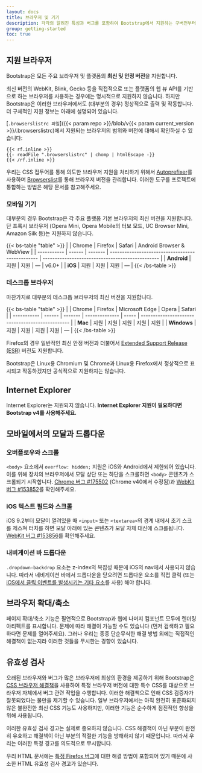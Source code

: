 ```yaml
---
layout: docs
title: 브라우저 및 기기
description: 각각의 알려진 특성과 버그를 포함하여 Bootstrap에서 지원하는 구버전부터 최신버전까지의 브라우저와 장치들에 대해 알아 봅시다.
group: getting-started
toc: true
---
```


## 지원 브라우저

Bootstrap은 모든 주요 브라우저 및 플랫폼의 **최신 및 안정 버전**을 지원합니다.

최신 버전의 WebKit, Blink, Gecko 등을 직접적으로 또는 플랫폼의 웹 뷰 API를 기반으로 하는 브라우저를 사용하는 경우에는 명시적으로 지원하지 않습니다. 하지만 Bootstrap은 이러한 브라우저에서도 (대부분의 경우) 정상적으로 출력 및 작동합니다. 더 구체적인 지원 정보는 아래에 설명되어 있습니다.

[`.browserslistrc 파일`]({{< param repo >}}/blob/v{{< param current_version >}}/.browserslistrc)에서 지원되는 브라우저의 범위와 버전에 대해서 확인하실 수 있습니다:

```text
{{< rf.inline >}}
{{- readFile ".browserslistrc" | chomp | htmlEscape -}}
{{< /rf.inline >}}
```

우리는 CSS 접두어를 통해 의도한 브라우저 지원을 처리하기 위해서 [Autoprefixer](https://github.com/postcss/autoprefixer)를 사용하며 [Browserslist](https://github.com/browserslist/browserslist)를 통해 브라우저 버전을 관리합니다. 이러한 도구를 프로젝트에 통합하는 방법은 해당 문서를 참고해주세요.

### 모바일 기기

대부분의 경우 Bootstrap은 각 주요 플랫폼 기본 브라우저의 최신 버전을 지원합니다. 단 프록시 브라우저 (Opera Mini, Opera Mobile의 터보 모드, UC Browser Mini, Amazon Silk 등)는 지원하지 않습니다.

{{< bs-table "table" >}}
|             | Chrome | Firefox | Safari                                           | Android Browser & WebView                        |
| ----------- | ------ | ------- | ------------------------------------------------ | ------------------------------------------------ |
| **Android** | 지원     | 지원      | <span class="text-body-secondary">&mdash;</span> | v6.0+                                            |
| **iOS**     | 지원     | 지원      | 지원                                               | <span class="text-body-secondary">&mdash;</span> |
{{< /bs-table >}}

### 데스크톱 브라우저

마찬가지로 대부분의 데스크톱 브라우저의 최신 버전을 지원합니다.

{{< bs-table "table" >}}
|             | Chrome | Firefox | Microsoft Edge | Opera | Safari                                           |
| ----------- | ------ | ------- | -------------- | ----- | ------------------------------------------------ |
| **Mac**     | 지원     | 지원      | 지원             | 지원    | 지원                                               |
| **Windows** | 지원     | 지원      | 지원             | 지원    | <span class="text-body-secondary">&mdash;</span> |
{{< /bs-table >}}

Firefox의 경우 일반적인 최신 안정 버전과 더불어서 [Extended Support Release (ESR)](https://www.mozilla.org/en-US/firefox/enterprise/) 버전도 지원합니다.

Bootstrap은 Linux용 Chromium 및 Chrome과 Linux용 Firefox에서 정상적으로 표시되고 작동하겠지만 공식적으로 지원하지는 않습니다.

## Internet Explorer

Internet Explorer는 지원되지 않습니다. **Internet Explorer 지원이 필요하다면 Bootstrap v4를 사용해주세요.**

## 모바일에서의 모달과 드롭다운

### 오버플로우와 스크롤

`<body>` 요소에서 `overflow: hidden;` 지원은 iOS와 Android에서 제한되어 있습니다. 이를 위해 장치의 브라우저에서 모달 상단 또는 하단을 스크롤하면 `<body>` 콘텐츠가 스크롤되기 시작합니다. [Chrome 버그 #175502](https://bugs.chromium.org/p/chromium/issues/detail?id=175502) (Chrome v40에서 수정됨)과 [WebKit 버그 #153852](https://bugs.webkit.org/show_bug.cgi?id=153852)를 확인해주세요.

### iOS 텍스트 필드와 스크롤

iOS 9.2부터 모달이 열려있을 때 `<input>` 또는 `<textarea>`의 경계 내에서 초기 스크롤 제스쳐 터치를 하면 모달 아래에 있는 콘텐츠가 모달 자체 대신에 스크롤됩니다. [WebKit 버그 #153856](https://bugs.webkit.org/show_bug.cgi?id=153856)를 확인해주세요.

### 내비게이션 바 드롭다운

`.dropdown-backdrop` 요소는 z-index의 복잡성 때문에 iOS의 nav에서 사용되지 않습니다. 따라서 네비게이션 바에서 드롭다운을 닫으려면 드롭다운 요소를 직접 클릭 (또는 [iOS에서 클릭 이벤트를 발생시키는 기타 요소](https://developer.mozilla.org/en-US/docs/Web/API/Element/click_event#Safari_Mobile)를 사용) 해야 합니다.

## 브라우저 확대/축소

페이지 확대/축소 기능은 필연적으로 Bootstrap과 웹에 나머지 컴포넌트 모두에 렌더링 아티펙트를 표시합니다. 문제에 따라 해결이 가능할 수도 있습니다 (먼저 검색하고 필요하다면 문제를 열어주세요). 그러나 우리는 종종 단순무식한 해결 방법 외에는 직접적인 해결책이 없는지라 이러한 것들을 무시한는 경향이 있습니다.

## 유효성 검사

오래된 브라우저와 버그가 많은 브라우저에 최상의 환경을 제공하기 위해 Bootstrap은 [CSS 브라우저 해결책](http://browserhacks.com/)을 사용하여 특정 브라우저 버전에 대한 특수 CSS를 대상으로 브라우저 자체에서 버그 관련 작업을 수행합니다. 이러한 해결책으로 인해 CSS 검증자가 잘못되었다는 불만을 제기할 수 있습니다. 일부 브라우저에서는 아직 완전히 표준화되지 않은 불완전한 최신 CSS 기능도 사용하지만, 이러한 기능은 순수하게 점진적인 향상을 위해 사용됩니다.

이러한 유효성 검사 경고는 실제로 중요하지 않습니다. CSS 해결책이 아닌 부분이 완전히 유효하고 해결책이 아닌 부분의 적절한 기능을 방해하지 않기 때문입니다. 따라서 우리는 이러한 특정 경고를 의도적으로 무시합니다.

우리 HTML 문서에는 [특정 Firefox 버그](https://bugzilla.mozilla.org/show_bug.cgi?id=654072)에 대한 해결 방법이 포함되어 있기 때문에 사소한 HTML 유효성 검사 경고가 있습니다.
